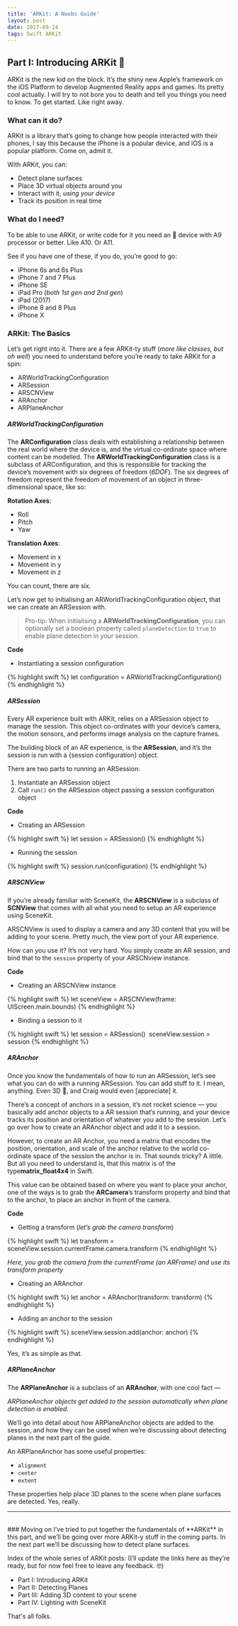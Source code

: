 ```yaml
---
title: 'ARKit: A Noobs Guide'
layout: post
date: 2017-09-24
tags: Swift ARKit
---
```

## Part I: Introducing ARKit 🔮
ARKit is the new kid on the block. It’s the shiny new Apple’s framework on the iOS Platform to develop Augmented Reality apps and games. Its pretty cool actually. I will try to not bore you to death and tell you things you need to  know. 
To get started.
Like right away.

### What can it do?
ARKit is a library that’s going to change how people interacted with their phones, I say this because the iPhone is a popular device, and iOS is a popular platform. 
Come on, admit it.

With ARKit, you can:

- Detect plane surfaces
- Place 3D virtual objects around you
- Interact with it, _using your device_
- Track its position in real time

### What do I need?
To be able to use ARKit, or write code for it you need an  device with A9 processor or better. Like A10. Or A11.

See if you have one of these, if you do, you’re good to go:
- iPhone 6s and 6s Plus
- iPhone 7 and 7 Plus
- iPhone SE
- iPad Pro (_both 1st gen and 2nd gen_)
- iPad (2017)
- iPhone 8 and 8 Plus
- iPhone X

### ARKit: The Basics
Let’s get right into it. There are a few ARKit-ty stuff (_more like classes, but oh well_) you need to understand before you’re ready to take ARKit for a spin:

- ARWorldTrackingConfiguration
- ARSession
- ARSCNView
- ARAnchor
- ARPlaneAnchor

##### ARWorldTrackingConfiguration

The **ARConfiguration** class  deals with establishing a relationship between the real world where the device is, and the virtual co-ordinate space where content can be modelled. The **ARWorldTrackingConfiguration** class is a subclass of ARConfiguration, and this is responsible for tracking the device’s movement with six degrees of freedom (_6DOF_). 
The six degrees of freedom represent the freedom of movement of an object in three-dimensional space, like so:

**Rotation Axes**:
- Roll
- Pitch
- Yaw

**Translation Axes**:
- Movement in x
- Movement in y
- Movement in z

You can count, there are six.

Let’s now get to initialising an ARWorldTrackingConfiguration object, that we can create an ARSession with.

> Pro-tip: When initialising a **ARWorldTrackingConfiguration**, you can optionally set a boolean property called `planeDetection` to `true` to enable plane detection in your session.

**Code**
- Instantiating a session configuration

{% highlight swift %}
let configuration = ARWorldTrackingConfiguration()
{% endhighlight %}

##### ARSession
Every AR experience built with ARKit, relies on a ARSession object to manage the session. This object co-ordinates with your device’s camera, the motion sensors, and performs image analysis on the capture frames.

The building block of an AR experience, is the **ARSession**, and it’s the session is run with a {session configuration} object.

There are two parts to running an ARSession:
1. Instantiate an ARSession object
2. Call `run()` on the ARSession object passing a session configuration object

**Code**
 - Creating an ARSession

{% highlight swift %}
let session = ARSession()
{% endhighlight %}

- Running the session

{% highlight swift %}
session.run(configuration)
{% endhighlight %}

##### ARSCNView
If you’re already familiar with SceneKit, the **ARSCNView** is a subclass of **SCNView** that comes with all what you need to setup an AR experience using SceneKit.

ARSCNView is used to display a camera and any 3D content that you will be adding to your scene. Pretty much, the view port of your AR experience.

How can you use it? It’s not very hard. You simply create an AR session, and bind that to the `session` property of your ARSCNview instance.

**Code**
- Creating an ARSCNView instance

{% highlight swift %}
let sceneView = ARSCNView(frame: UIScreen.main.bounds)
{% endhighlight %}

- Binding a session to it

{% highlight swift %}
let session = ARSession() 
sceneView.session = session
{% endhighlight %}

##### ARAnchor
Once you know the fundamentals of how to run an ARSession, let’s see what you can do with a running ARSession. You can add stuff to it. I mean, anything. Even 3D 💩, and Craig would even [appreciate] it.

There’s a concept of anchors in a session, it’s not rocket science — you basically add anchor objects to a AR session that’s running, and your device tracks its position and orientation of whatever you add to the session. Let’s go over how to create an ARAnchor object and add it to a session.

However, to create an AR Anchor, you need a matrix that encodes the position, orientation, and scale of the anchor relative to the world co-ordinate space of the session the anchor is in. That sounds tricky? A little. But all you need to understand is, that this matrix is of the type**matrix\_float4x4** in Swift. 

This value can be obtained based on where you want to place your anchor, one of the ways is to grab the **ARCamera**’s transform property and bind that to the anchor, to place an anchor in front of the camera.

**Code**
- Getting a transform (_let’s grab the camera transform_)

{% highlight swift %}
let transform = sceneView.session.currentFrame.camera.transform
{% endhighlight %}

_Here, you grab the camera from the currentFrame (an ARFrame) and use its transform property_

- Creating an ARAnchor

{% highlight swift %}
let anchor = ARAnchor(transform: transform)
{% endhighlight %}

- Adding an anchor to the session

{% highlight swift %}
sceneView.session.add(anchor: anchor)
{% endhighlight %}

Yes, it’s as simple as that.
	
##### ARPlaneAnchor
The **ARPlaneAnchor** is a subclass of an **ARAnchor**, with one cool fact — 

_ARPlaneAnchor objects get added to the session automatically when plane detection is enabled._

We’ll go into detail about how ARPlaneAnchor objects are added to the session, and how they can be used when we’re discussing about detecting planes in the next part of the guide.

An ARPlaneAnchor has some useful properties:
- `alignment`
- `center`
- `extent`

These properties help place 3D planes to the scene when plane surfaces are detected. Yes, really.

----
<br>
### Moving on
I’ve tried to put together the fundamentals of **ARKit** in this part, and we’ll be going over more ARKit-y stuff in the coming parts. In the next part we’ll be discussing how to detect plane surfaces.

Index of the whole series of ARKit posts:
(I’ll update the links here as they’re ready, but for now feel free to leave any feedback. 🤓)
- Part I: Introducing ARKit
- Part II: Detecting Planes
- Part III: Adding 3D content to your scene
- Part IV: Lighting with SceneKit

That's all folks.
